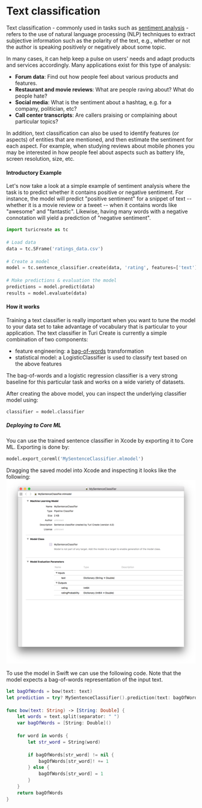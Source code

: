 # Text classification

Text classification - commonly used in tasks such as <a 
href="https://en.wikipedia.org/wiki/Sentiment_analysis"> sentiment
analysis</a> - refers to the use of natural language processing (NLP) 
techniques to extract subjective information such as the polarity of the text, e.g., whether or not the
author is speaking positively or negatively about some topic.

In many cases, it can help keep a pulse on users' needs and adapt
products and services accordingly. Many applications exist for this
type of analysis:

- **Forum data**: Find out how people feel about various products and
  features.
- **Restaurant and movie reviews**: What are people raving about? What
  do people hate?
- **Social media**: What is the sentiment about a hashtag, e.g. for a
  company, politician, etc?
- **Call center transcripts**: Are callers praising or complaining about
  particular topics?

In addition, text classification can also be used to identify features
(or aspects) of entities that are mentioned, and then estimate the
sentiment for each aspect. For example, when studying reviews about
mobile phones you may be interested in how people feel about aspects
such as battery life, screen resolution, size, etc.

#### Introductory Example

Let's now take a look at a simple example of sentiment analysis where
the task is to predict whether it contains positive or negative
sentiment.  For instance, the model will predict "positive sentiment"
for a snippet of text -- whether it is a movie review or a tweet -- when
it contains words like "awesome" and "fantastic". Likewise, having many
words with a negative connotation will yield a prediction of "negative
sentiment".

```python
import turicreate as tc

# Load data
data = tc.SFrame('ratings_data.csv')

# Create a model
model = tc.sentence_classifier.create(data, 'rating', features=['text'])

# Make predictions & evaluation the model
predictions = model.predict(data)
results = model.evaluate(data)
```

#### How it works

Training a text classifier is really important when you want to tune the
model to your data set to take advantage of vocabulary that is
particular to your application. The text classifier in Turi Create is
currently a simple combination of two components:

- feature engineering:  a [bag-of-words](../text/analysis.md)
  transformation
- statistical model: a LogisticClassifier is used to classify text based
  on the above features

The bag-of-words and a logistic regression classifier is a very strong
baseline for this particular task and works on a wide variety of
datasets.

After creating the above model, you can inspect the underlying
classifier model using:

```python
classifier = model.classifier
```

##### Deploying to Core ML

You can use the trained sentence classifier in Xcode by exporting it to Core ML. Exporting is done by:

```python
model.export_coreml('MySentenceClassifier.mlmodel')
```

Dragging the saved model into Xcode and inspecting it looks like the following:
<img src="images/sentence_calssifier_model.png"></img>

To use the model in Swift we can use the following code. Note that the model expects a bag-of-words representation of the input text.

```swift
let bagOfWords = bow(text: text)
let prediction = try? MySentenceClassifier().prediction(text: bagOfWords)

func bow(text: String) -> [String: Double] {
    let words = text.split(separator: " ")
    var bagOfWords = [String: Double]()
    
    for word in words {
        let str_word = String(word)

        if bagOfWords[str_word] != nil {
            bagOfWords[str_word]! += 1
        } else {
            bagOfWords[str_word] = 1
        }
    }
    return bagOfWords
}
```
